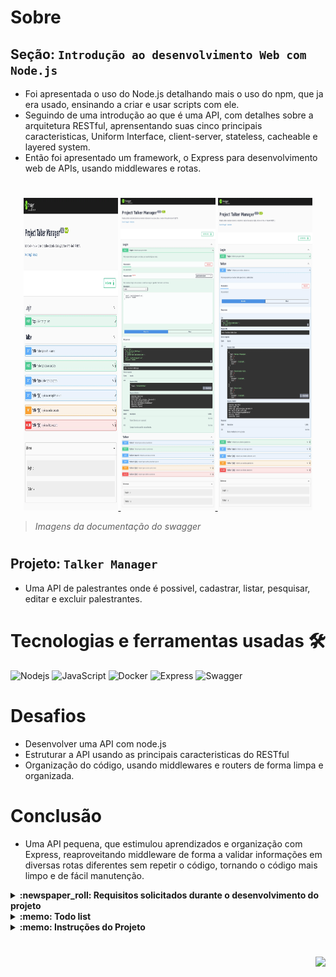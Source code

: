 # Sobre

## Seção: `Introdução ao desenvolvimento Web com Node.js`

- Foi apresentada o uso do Node.js detalhando mais o uso do npm, que ja era usado, ensinando a criar e usar scripts com ele.
- Seguindo de uma introdução ao que é uma API, com detalhes sobre a arquitetura RESTful, aprensentando suas cinco principais caracteristicas, Uniform Interface, client-server, stateless, cacheable e layered system.
- Então foi apresentado um framework, o Express para desenvolvimento web de APIs, usando middlewares e rotas.

#
<div align="center">
  <a href="https://raw.githubusercontent.com/davidrogger/trybe-project-talker-manager/readme-update/readme-imgs/project_top.webp">
    <img height="500px" width="30%" src="./readme-imgs/project_top.webp">
  </a>
  <a href="https://raw.githubusercontent.com/davidrogger/trybe-project-talker-manager/readme-update/readme-imgs/project_mid.webp">
    <img height="500px" width="30%" src="./readme-imgs/project_mid.webp">
  </a>
  <a href="https://raw.githubusercontent.com/davidrogger/trybe-project-talker-manager/readme-update/readme-imgs/project_bot.webp">
    <img height="500px" width="30%" src="./readme-imgs/project_bot.webp">
  </a>
</div>

>*Imagens da documentação do swagger*
#
## Projeto: `Talker Manager`

- Uma API de palestrantes onde é possivel, cadastrar, listar, pesquisar, editar e excluir palestrantes.

# Tecnologias e ferramentas usadas 🛠

![Nodejs](https://img.shields.io/badge/-Nodejs-339933?style=flat-square&logo=Node.js&logoColor=ffffff)
![JavaScript](https://img.shields.io/badge/-JavaScript-%23F7DF1C?style=flat-square&logo=javascript&logoColor=000000&labelColor=%23F7DF1C&color=%23FFCE5A)
![Docker](https://img.shields.io/badge/-Docker-fff?style=flat-square&logo=docker)
![Express](https://img.shields.io/badge/-Express-339999?style=flat-square&logo=express&logoColor=ffffff)
![Swagger](https://img.shields.io/badge/-Swagger-85EA2D?style=flat-square&logo=swagger&logoColor=000)


# Desafios

- Desenvolver uma API com node.js
- Estruturar a API usando as principais caracteristicas do RESTful
- Organização do código, usando middlewares e routers de forma limpa e organizada.

# Conclusão

- Uma API pequena, que estimulou aprendizados e organização com Express, reaproveitando middleware de forma a validar informações em diversas rotas diferentes sem repetir o código, tornando o código mais limpo e de fácil manutenção.

</details>

<details>
  <summary>
    <strong>
      :newspaper_roll: Requisitos solicitados durante o desenvolvimento do projeto
    </strong>
  </summary>

 
  ### Requisitos
  *Nome* | *Avaliação*
  --- | :---:
  1 - Crie o endpoint GET /talker | :heavy_check_mark:
  2 - Crie o endpoint GET /talker/:id | :heavy_check_mark:
  3 - Crie o endpoint POST /login | :heavy_check_mark:
  4 - Adicione as validações para o endpoint /login | :heavy_check_mark:
  5 - Crie o endpoint POST /talker | :heavy_check_mark:
  6 - Crie o endpoint PUT /talker/:id | :heavy_check_mark:
  7 - Crie o endpoint DELETE /talker/:id | :heavy_check_mark:
  8 - Crie o endpoint GET /talker/search?q=searchTerm | :heavy_check_mark:

</details>

<details>
  <summary>
    <strong>
      :memo: Todo list
    </strong>
  </summary>

  - [x] - ~~Criar aplicação com base nos requisitos da trybe.~~ ![data](https://badgen.net/badge/delivery/20-06-2022/green)

</details>

<details>
  <summary>
    <strong>
      :memo: Instruções do  Projeto
    </strong>
  </summary>

>### Importante seguir a ordem apresentada a baixo, para o funcionamento.

<details>
<summary>
  <strong>
    ⚠️ Configurações mínimas para execução do projeto
  </strong>
</summary>

  >- Sistema Operacional Distribuição Unix
  >- Node versão >= 16
  >- Docker
  >- Docker-compose versão >=1.29.2
  >- API Client ([Thunder Client](https://www.thunderclient.com/), [Insomnia](https://insomnia.rest/), [POSTMAN](https://www.postman.com/), ou algum outro de sua preferência)

  </details>

  <details>
  <summary>
    <strong>
      ⚠️ Inicie o docker-compose
    </strong>
  </summary>

  >Após clonar o respositório para iniciar o docker compose, você deve dentro da pasta raiz do projeto usar o comando: `docker-compose up -d`
  >Verifique se os container está funcionando usando o comando `docker ps` no terminal. Deve aparecer um container com o nome de *talker_manager*.
  </details>

  <details>
    <summary>
      <strong>
        🗂 Acessando as Rotas
      </strong>
    </summary>

  >Existem duas formas de acessar e testar as rotas:
  >1. Usando algum API Cliente, conforme citado nas configurações mínimas.
  >2. Acessando a documentação gerada pelo swagger `localhost:3000/api-docs`.

  <details>  
  <summary>
    <strong>/login</strong>
  </summary>

  ## POST - `localhost:3000/login`

  > - Rota responsável por gerar um token, para acesso de algumas rotas da API.
  > - Para gerar o token é necessário realizar uma requisição POST para URL: `localhost:3000/login` contendo um corpo json, com um e-mail e senha válidos.
  > - **`E-mail`** é considerado válido quando ele segue um padrão de uma string sem limites de caracteres seguindo de `@` com outra string sem limites, com um ponto `.`, e após o ponto uma string com limite de 4 caracteres. `string@string.4str`.
  >- **`Senha`** é considerada válida quando possuir mais ou igual a 6 caracteres.
  </details>

  <details>
  <summary>
    <strong>/talker</strong>
  </summary>

  ## GET - `localhost:3000/talker`

  >- Rota responsável por apresentar todos palestrantes cadastrados.

  ## POST - `localhost:3000/talker`

  > - Rota responsável por cadastrar palestrantes.
  > - É necessário adicionar ao headers o token para executar esta requisição.
  > - Para cadastrar um palestrante, é necessário realizar uma requisição com um corpo json contendo os seguindos dados.
  > - **`name`**: Nome deve conter no mínimo 3 caracteres.
  > - **`age`**: Idade deve ser um número maior que 18, pois os palestrantes devem ser maiores de 18 anos.
  > - **`talk`**: Deve ser um objecto contento seguintes chaves:
  >     - **`watchedAt`**: Deve conter a data da apresentação seguindo uma formatação `dd/mm/aaaa`
  >     - **`rate`**: Deve ser uma nota entre 1 e 5.

  ## GET - `localhost:3000/talker/search`

  > - Rota responsável por buscar palestrante por nome.
  > - É necessário adicionar ao headers o token para executar esta requisição.
  > - Para buscar um palestrante, é necessário realizar uma requisição usando o parametro q seguindo do nome que deseja localizar.
  > - Exemplo de requisição:
  >     - localhost:3000/talker/search`?q=Henrique`
  > Será retornado todos palestrantes que contenha o nome Henrique em sua chave que representa o nome.
  > Caso nenhum parametro seja passado a API retorna todos palestrantes cadastrados.

  ## GET - `localhost:3000/talker/:id`

  > - Rota responsável por buscar palestrante pelo ID.
  > - Para buscar um ID, é necessário realizar uma requisição usando o parametro apontando o ID que deseja localizar.
  > - Exemplo de requisição:
  > - localhost:3000/talker/`1`
  > Será retornado os dados do palestrante registrado com o ID apontado.
  > Caso o ID não exista, é retornado um status 404.

  ## PUT - `localhost:3000/talker/:id`

  > - Rota responsável por atualizar dados do palestrante pelo ID.
  > - É necessário adicionar ao headers o token para executar esta requisição.
  > - Para atualizar, é necessário realizar uma requisição usando o parametro apontando o ID que deseja localizar com um corpo json com todos dados do palestrante.
  > - Exemplo de requisição:
  > - localhost:3000/talker/`1`
  > - Exemplo de corpo:
  > - **`name`**: Nome deve conter no mínimo 3 caracteres.
  > - **`age`**: Idade deve ser um número maior que 18, pois os palestrantes devem ser maiores de 18 anos.
  > - **`talk`**: Deve ser um objecto contento seguintes chaves:
  >     - **`watchedAt`**: Deve conter a data da apresentação seguindo uma formatação `dd/mm/aaaa`
  >     - **`rate`**: Deve ser uma nota entre 1 e 5.

  </details>

  </details>
</details>

#

<div align="right">
  <img src="https://badgen.net/badge/last%20update/13-02-2023/blue">
</div>
